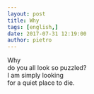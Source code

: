 ```yaml
---
layout: post
title: Why
tags: [english,]
date: 2017-07-31 12:19:00
author: pietro
---
```

Why<br/>do you all look so puzzled?<br/>I am simply looking<br/>for a quiet place to die.
